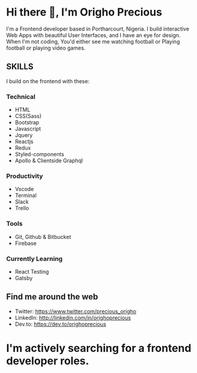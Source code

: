 # Hi there 👋, I'm Origho Precious 

I'm a Frontend developer based in Portharcourt, Nigeria. I build interactive Web Apps with beautiful User Interfaces, and I have an eye for design. When I'm not coding, You'd either see me watching football or Playing football or playing video games.

## SKILLS 
I build on the frontend with these:
### Technical
- HTML 
- CSS(Sass) 
- Bootstrap
- Javascript 
- Jquery 
- Reactjs 
- Redux 
- Styled-components 
- Apollo & Clientside Graphql

### Productivity 
- Vscode 
- Terminal 
- Slack 
- Trello

### Tools
- Git, Github & Bitbucket 
- Firebase

### Currently Learning 
- React Testing
- Gatsby


## Find me around the web
- Twitter: https://www.twitter.com/precious_origho 
- LinkedIn: http://linkedin.com/in/orighoprecious 
- Dev.to: https://dev.to/orighoprecious

# I'm actively searching for a frontend developer roles.

